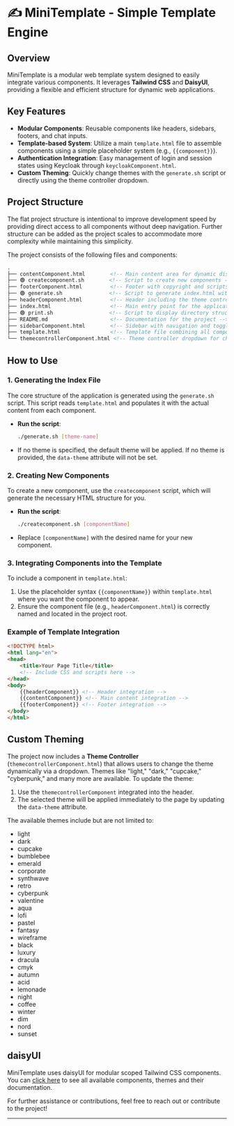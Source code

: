 
# ✍️ MiniTemplate - Simple Template Engine

## Overview

MiniTemplate is a modular web template system designed to easily integrate various components. It leverages **Tailwind CSS** and **DaisyUI**, providing a flexible and efficient structure for dynamic web applications.

## Key Features

- **Modular Components**: Reusable components like headers, sidebars, footers, and chat inputs.
- **Template-based System**: Utilize a main `template.html` file to assemble components using a simple placeholder system (e.g., `{{component}}`).
- **Authentication Integration**: Easy management of login and session states using Keycloak through `keycloakComponent.html`.
- **Custom Theming**: Quickly change themes with the `generate.sh` script or directly using the theme controller dropdown.

## Project Structure

The flat project structure is intentional to improve development speed by providing direct access to all components without deep navigation. Further structure can be added as the project scales to accommodate more complexity while maintaining this simplicity.

The project consists of the following files and components:

```html 
.
├── contentComponent.html        <!-- Main content area for dynamic display -->
├── 🟢 createcomponent.sh        <!-- Script to create new components -->
├── footerComponent.html         <!-- Footer with copyright and scripts -->
├── 🟢 generate.sh               <!-- Script to generate index.html with optional theme support -->
├── headerComponent.html         <!-- Header including the theme controller -->
├── index.html                   <!-- Main entry point for the application -->
├── 🟢 print.sh                  <!-- Script to display directory structure -->
├── README.md                    <!-- Documentation for the project -->
├── sidebarComponent.html        <!-- Sidebar with navigation and toggling -->
├── template.html                <!-- Template file combining all components -->
└── themecontrollerComponent.html <!-- Theme controller dropdown for changing site themes -->
```

## How to Use

### 1. Generating the Index File

The core structure of the application is generated using the `generate.sh` script. This script reads `template.html` and populates it with the actual content from each component.

- **Run the script**:
  ```bash
  ./generate.sh [theme-name]
  ```
- If no theme is specified, the default theme will be applied. If no theme is provided, the `data-theme` attribute will not be set.

### 2. Creating New Components

To create a new component, use the `createcomponent` script, which will generate the necessary HTML structure for you.

- **Run the script**:
  ```bash
  ./createcomponent.sh [componentName]
  ```
- Replace `[componentName]` with the desired name for your new component.

### 3. Integrating Components into the Template

To include a component in `template.html`:

1. Use the placeholder syntax `{{componentName}}` within `template.html` where you want the component to appear.
2. Ensure the component file (e.g., `headerComponent.html`) is correctly named and located in the project root.

### Example of Template Integration

```html
<!DOCTYPE html>
<html lang="en">
<head>
    <title>Your Page Title</title>
    <!-- Include CSS and scripts here -->
</head>
<body>
    {{headerComponent}} <!-- Header integration -->
    {{contentComponent}} <!-- Main content integration -->
    {{footerComponent}} <!-- Footer integration -->
</body>
</html>
```

## Custom Theming

The project now includes a **Theme Controller** (`themecontrollerComponent.html`) that allows users to change the theme dynamically via a dropdown. Themes like "light," "dark," "cupcake," "cyberpunk," and many more are available. To update the theme:

1. Use the `themecontrollerComponent` integrated into the header.
2. The selected theme will be applied immediately to the page by updating the `data-theme` attribute.

The available themes include but are not limited to:

- light
- dark
- cupcake
- bumblebee
- emerald
- corporate
- synthwave
- retro
- cyberpunk
- valentine
- aqua
- lofi
- pastel
- fantasy
- wireframe
- black
- luxury
- dracula
- cmyk
- autumn
- acid
- lemonade
- night
- coffee
- winter
- dim
- nord
- sunset

## daisyUI

MiniTemplate uses daisyUI for modular scoped Tailwind CSS components. You can [click here](https://daisyui.com/components/) to see all available components, themes and their documentation.

For further assistance or contributions, feel free to reach out or contribute to the project!

---

